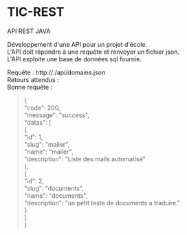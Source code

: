 # TIC-REST
API REST JAVA

Développement d'une API pour un projet d'école.   
L'API doit répondre à une requête et renvoyer un fichier json.   
L'API exploite une base de données sql fournie.   
   
Requête : http://<ip>:<port>/api/domains.json   
Retours attendus :   
  Bonne requête :   
   
>    {   
>  	"code": 200,   
>  	"message": "success",   
>  	"datas": [   
>  		{   
>  			"id": 1,   
>  			"slug": "mailer",   
>  			"name": "mailer",   
>  			"description": "Liste des mails automatisé"   
>  		},   
>  		{   
>  			"id": 2,   
>  			"slug": "documents",   
>  			"name": "documents",   
>  			"description": "un petit teste de documents a traduire."   
>  		}   
>  	]   
>  }   
  
